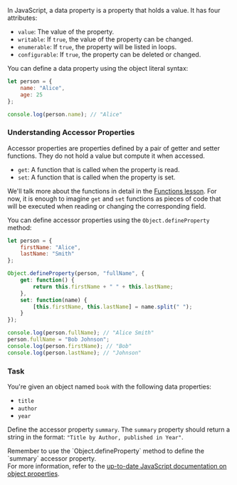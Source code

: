 In JavaScript, a data property is a property that holds a value. It has four attributes:
- `value`: The value of the property.
- `writable`: If `true`, the value of the property can be changed.
- `enumerable`: If `true`, the property will be listed in loops.
- `configurable`: If `true`, the property can be deleted or changed.

You can define a data property using the object literal syntax:

```javascript
let person = {
    name: "Alice",
    age: 25
};

console.log(person.name); // "Alice"
```

### Understanding Accessor Properties
Accessor properties are properties defined by a pair of getter and setter functions. They do not hold a value but compute it when accessed.

- `get`: A function that is called when the property is read.
- `set`: A function that is called when the property is set.

We'll talk more about the functions in detail in the [Functions lesson](course://Functions). 
For now, it is enough to imagine `get` and `set` functions as pieces of code that will be executed when reading or changing the corresponding field.

You can define accessor properties using the `Object.defineProperty` method:

```javascript
let person = {
    firstName: "Alice",
    lastName: "Smith"
};

Object.defineProperty(person, "fullName", {
    get: function() {
        return this.firstName + " " + this.lastName;
    },
    set: function(name) {
        [this.firstName, this.lastName] = name.split(" ");
    }
});

console.log(person.fullName); // "Alice Smith"
person.fullName = "Bob Johnson";
console.log(person.firstName); // "Bob"
console.log(person.lastName); // "Johnson"
```

### Task
You're given an object named `book` with the following data properties:
- `title`
- `author`
- `year`

Define the accessor property `summary`.
The `summary` property should return a string in the format: `"Title by Author, published in Year"`.

<div class="hint" title="Hint for Task">
Remember to use the `Object.defineProperty` method to define the `summary` accessor property.
</div>

<div class="hint" title="Want to know more?">
For more information, refer to the <a href="https://developer.mozilla.org/en-US/docs/Web/JavaScript/Guide/Working_with_Objects#defining_properties">up-to-date JavaScript documentation on object properties</a>.
</div>
